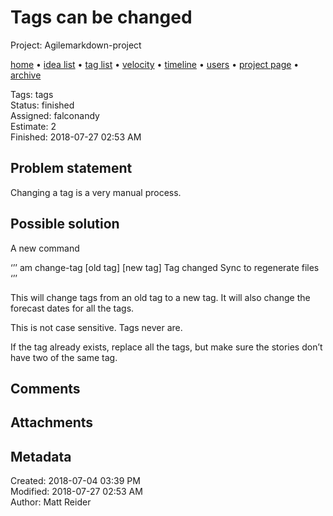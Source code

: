 # Tags can be changed

Project: Agilemarkdown-project

[home](../index.md) • [idea list](../ideas.md) • [tag list](../tags.md) • [velocity](../velocity.md) • [timeline](../timeline.md) • [users](../users.md) • [project page](../agilemarkdown-project.md) • [archive](archive.md)

Tags: tags  
Status: finished  
Assigned: falconandy  
Estimate: 2  
Finished: 2018-07-27 02:53 AM  

## Problem statement

Changing a tag is a very manual process.

## Possible solution

A new command

‘’’
am change-tag [old tag] [new tag]
Tag changed
Sync to regenerate files
‘’’

This will change tags from an old tag to a new tag. It will also change the forecast dates for all the tags.

This is not case sensitive. Tags never are.

If the tag already exists, replace all the tags, but make sure the stories don’t have two of the same tag.



## Comments

## Attachments


## Metadata

Created: 2018-07-04 03:39 PM  
Modified: 2018-07-27 02:53 AM  
Author: Matt Reider  
